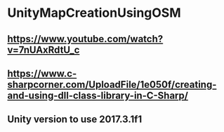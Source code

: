 # UnityMapCreationUsingOSM

## https://www.youtube.com/watch?v=7nUAxRdtU_c

## https://www.c-sharpcorner.com/UploadFile/1e050f/creating-and-using-dll-class-library-in-C-Sharp/

## Unity version to use 2017.3.1f1